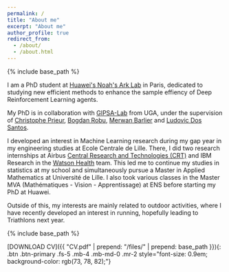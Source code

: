 ```yaml
---
permalink: /
title: "About me"
excerpt: "About me"
author_profile: true
redirect_from: 
  - /about/
  - /about.html
---
```


{% include base_path %}

I am a PhD student at [Huawei's Noah's Ark Lab](http://dev3.noahlab.com.hk) in Paris, dedicated to studying new efficient methods to enhance the sample effiency of Deep Reinforcement Learning agents. 

My PhD is in collaboration with [GIPSA-Lab](https://www.gipsa-lab.grenoble-inp.fr) from UGA, under the supervision of [Christophe Prieur](https://www.gipsa-lab.grenoble-inp.fr/~christophe.prieur/index.html), [Bogdan Robu](https://www.univ-grenoble-alpes.fr/bogdan-robu-541471.kjsp?RH=UAINTERFR_ANN), [Merwan Barlier](https://scholar.google.com/citations?user=LTA3ETQAAAAJ&hl=fr) and [Ludovic Dos Santos](https://scholar.google.fr/citations?user=TNPp0cwAAAAJ&hl=fr).


I developed an interest in Machine Learning research during my gap year in my engineering studies at Ecole Centrale de Lille. There, I did two research internships at Airbus [Central Research and Technologies (CRT)](https://www.airbus.com/en/innovation/industry-4-0/artificial-intelligence) and IBM Research in the [Watson Health](https://www.ibm.com/industries/healthcare) team. This led me to continue my studies in statistics at my school and simultaneously pursue a Master in Applied Mathematics at Université de Lille. I also took various classes in the Master MVA (Mathématiques - Vision - Apprentissage) at ENS before starting my PhD at Huawei.


Outside of this, my interests are mainly related to outdoor activities, where I have recently developed an interest in running, hopefully leading to Triathlons next year.


{% include base_path %}


[DOWNLOAD CV]({{ "CV.pdf" | prepend: "/files/" | prepend: base_path }}){: .btn .btn-primary .fs-5 .mb-4 .mb-md-0 .mr-2 style="font-size: 0.9em; background-color: rgb(73, 78, 82);"}

